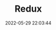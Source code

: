 ---
pageComponent:
	name: Catalogue
	data:
		key:01.前端\01.React\03.Redux
		description:Redux
date : 2022-05-29 22:03:44
title: Redux
permalink: /Redux/
---